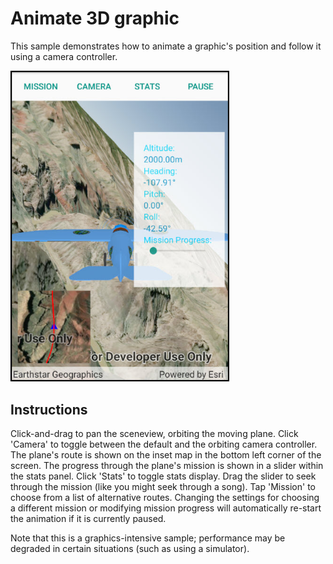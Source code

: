 # Animate 3D graphic

This sample demonstrates how to animate a graphic's position and follow it using a camera controller.

<img src="Animate3DGraphic.jpg" width="350"/>

## Instructions

Click-and-drag to pan the sceneview, orbiting the moving plane. Click 'Camera' to toggle between the default and the orbiting camera controller.
The plane's route is shown on the inset map in the bottom left corner of the screen. The progress through the plane's mission is shown in a slider within the stats panel. Click 'Stats' to toggle stats display. Drag the slider to seek through the mission (like you might seek through a song). Tap 'Mission' to choose from a list of alternative routes. 
Changing the settings for choosing a different mission or modifying mission progress will automatically re-start the animation if it is currently paused.

Note that this is a graphics-intensive sample; performance may be degraded in certain situations (such as using a simulator).
